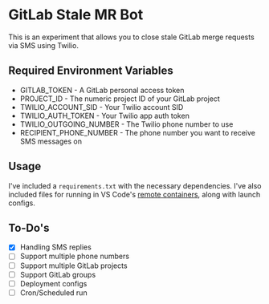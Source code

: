 # GitLab Stale MR Bot

This is an experiment that allows you to close stale GitLab merge requests via
SMS using Twilio.

## Required Environment Variables

- GITLAB_TOKEN - A GitLab personal access token
- PROJECT_ID - The numeric project ID of your GitLab project
- TWILIO_ACCOUNT_SID - Your Twilio account SID
- TWILIO_AUTH_TOKEN - Your Twilio app auth token
- TWILIO_OUTGOING_NUMBER - The Twilio phone number to use
- RECIPIENT_PHONE_NUMBER - The phone number you want to receive SMS messages on

## Usage

I've included a `requirements.txt` with the necessary dependencies. I've also included
files for running in VS Code's [remote containers](https://code.visualstudio.com/docs/remote/containers), along with launch configs.

## To-Do's

- [x] Handling SMS replies
- [ ] Support multiple phone numbers
- [ ] Support multiple GitLab projects
- [ ] Support GitLab groups
- [ ] Deployment configs
- [ ] Cron/Scheduled run
